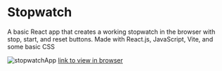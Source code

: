 # Stopwatch

A basic React app that creates a working stopwatch in the browser with stop, start, and reset buttons. Made with React.js, JavaScript, Vite, and some basic CSS

![stopwatchApp](https://github.com/user-attachments/assets/ac669f8e-ecc6-4fd7-a96e-89e61f285b5e)
[link to view in browser](https://stopwatch-59imdlgru-legend-unavailables-projects.vercel.app/)
